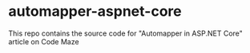 # automapper-aspnet-core
This repo contains the source code for "Automapper in ASP.NET Core" article on Code Maze
